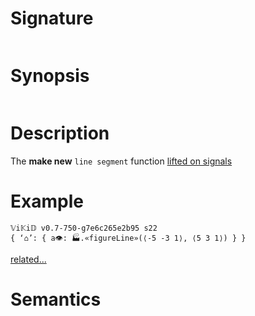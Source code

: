 # Signature
```vikid-signature
```

# Synopsis
```vikid-synopsis
```

# Description
The __make new__ `line segment` function [lifted on signals](/refman/concepts/pure_functions)

# Example
```vikid-script
𝕍i𝕂i𝔻 v0.7-750-g7e6c265e2b95 s22
{ ‘⌂’: { a👁: 🏭.«figureLine»(⟨-5 -3 1⟩, ⟨5 3 1⟩) } }
```


[related...](https://en.wikipedia.org/wiki/Line_segment)

# Semantics